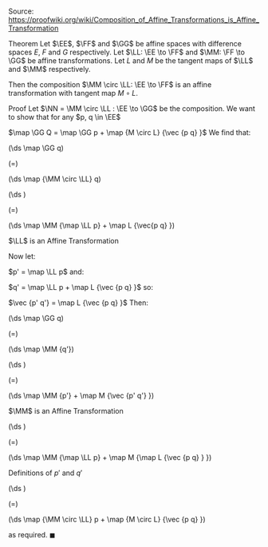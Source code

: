 # 

Source: https://proofwiki.org/wiki/Composition_of_Affine_Transformations_is_Affine_Transformation

Theorem
Let $\EE$, $\FF$ and $\GG$ be affine spaces with difference spaces $E$, $F$ and $G$ respectively.
Let $\LL: \EE \to \FF$ and $\MM: \FF \to \GG$ be affine transformations.
Let $L$ and $M$ be the tangent maps of $\LL$ and $\MM$ respectively.

Then the composition $\MM \circ \LL: \EE \to \FF$ is an affine transformation with tangent map $M \circ L$.


Proof
Let $\NN = \MM \circ \LL : \EE \to \GG$ be the composition.
We want to show that for any $p, q \in \EE$

$\map \GG Q = \map \GG p + \map {M \circ L} {\vec {p q} }$
We find that:














\(\ds \map \GG q\)

\(=\)







\(\ds \map {\MM \circ \LL} q\)




















\(\ds \)

\(=\)







\(\ds \map \MM {\map \LL p} + \map L {\vec{p q} }\)





$\LL$ is an Affine Transformation



Now let:

$p' = \map \LL p$
and:

$q' = \map \LL p + \map L {\vec {p q} }$
so:

$\vec {p' q'} = \map L {\vec {p q} }$
Then:














\(\ds \map \GG q\)

\(=\)







\(\ds \map \MM {q'}\)




















\(\ds \)

\(=\)







\(\ds \map \MM {p'} + \map M {\vec {p' q'} }\)





$\MM$ is an Affine Transformation














\(\ds \)

\(=\)







\(\ds \map \MM {\map \LL p} + \map M {\map L {\vec {p q} } }\)





Definitions of $p'$ and $q'$














\(\ds \)

\(=\)







\(\ds \map {\MM \circ \LL} p + \map {M \circ L} {\vec {p q} }\)









as required.
$\blacksquare$





